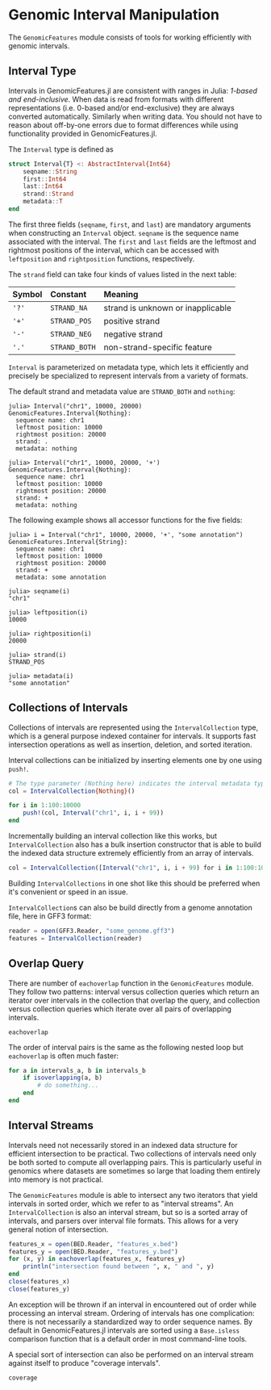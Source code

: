 # Genomic Interval Manipulation

The `GenomicFeatures` module consists of tools for working efficiently with
genomic intervals.


## Interval Type

Intervals in GenomicFeatures.jl are consistent with ranges in Julia: *1-based and end-inclusive*.
When data is read from formats with different representations (i.e. 0-based and/or end-exclusive) they are always converted automatically.
Similarly when writing data.
You should not have to reason about off-by-one errors due to format differences while using functionality provided in GenomicFeatures.jl.

The `Interval` type is defined as
```julia
struct Interval{T} <: AbstractInterval{Int64}
    seqname::String
    first::Int64
    last::Int64
    strand::Strand
    metadata::T
end
```

The first three fields (`seqname`, `first`, and `last`) are mandatory arguments when constructing an `Interval` object. `seqname` is the sequence name associated with the interval.
The `first` and `last` fields are the leftmost and rightmost positions of the interval, which can be accessed with `leftposition` and `rightposition` functions, respectively.

The `strand` field can take four kinds of values listed in the next table:

| Symbol | Constant      | Meaning                           |
| :----- | :------------ | :-------------------------------- |
| `'?'`  | `STRAND_NA`   | strand is unknown or inapplicable |
| `'+'`  | `STRAND_POS`  | positive strand                   |
| `'-'`  | `STRAND_NEG`  | negative strand                   |
| `'.'`  | `STRAND_BOTH` | non-strand-specific feature       |

`Interval` is parameterized on metadata type, which lets it efficiently and precisely be specialized to represent intervals from a variety of formats.

The default strand and metadata value are `STRAND_BOTH` and `nothing`:
```jlcon
julia> Interval("chr1", 10000, 20000)
GenomicFeatures.Interval{Nothing}:
  sequence name: chr1
  leftmost position: 10000
  rightmost position: 20000
  strand: .
  metadata: nothing

julia> Interval("chr1", 10000, 20000, '+')
GenomicFeatures.Interval{Nothing}:
  sequence name: chr1
  leftmost position: 10000
  rightmost position: 20000
  strand: +
  metadata: nothing

```

The following example shows all accessor functions for the five fields:
```jlcon
julia> i = Interval("chr1", 10000, 20000, '+', "some annotation")
GenomicFeatures.Interval{String}:
  sequence name: chr1
  leftmost position: 10000
  rightmost position: 20000
  strand: +
  metadata: some annotation

julia> seqname(i)
"chr1"

julia> leftposition(i)
10000

julia> rightposition(i)
20000

julia> strand(i)
STRAND_POS

julia> metadata(i)
"some annotation"

```


## Collections of Intervals

Collections of intervals are represented using the `IntervalCollection` type, which is a general purpose indexed container for intervals.
It supports fast intersection operations as well as insertion, deletion, and sorted iteration.

Interval collections can be initialized by inserting elements one by one using `push!`.

```julia
# The type parameter (Nothing here) indicates the interval metadata type.
col = IntervalCollection{Nothing}()

for i in 1:100:10000
    push!(col, Interval("chr1", i, i + 99))
end
```

Incrementally building an interval collection like this works, but `IntervalCollection` also has a bulk insertion constructor that is able to build the indexed data structure extremely efficiently from an array of intervals.

```julia
col = IntervalCollection([Interval("chr1", i, i + 99) for i in 1:100:10000])
```

Building `IntervalCollections` in one shot like this should be preferred when it's convenient or speed in an issue.

`IntervalCollection`s can also be build directly from a genome annotation file, here in GFF3 format:

```julia
reader = open(GFF3.Reader, "some_genome.gff3")
features = IntervalCollection(reader)
```


## Overlap Query

There are number of `eachoverlap` function in the `GenomicFeatures` module.
They follow two patterns: interval versus collection queries which return an iterator over intervals in the collection that overlap the query, and collection versus collection queries which iterate over all pairs of overlapping intervals.

```@docs
eachoverlap
```

The order of interval pairs is the same as the following nested loop but `eachoverlap` is often much faster:
```julia
for a in intervals_a, b in intervals_b
    if isoverlapping(a, b)
        # do something...
    end
end
```


## Interval Streams

Intervals need not necessarily stored in an indexed data structure for efficient intersection to be practical.
Two collections of intervals need only be both sorted to compute all overlapping pairs.
This is particularly useful in genomics where datasets are sometimes so large that loading them entirely into memory is not practical.

The `GenomicFeatures` module is able to intersect any two iterators that yield intervals in sorted order, which we refer to as "interval streams".
An `IntervalCollection` is also an interval stream, but so is a sorted array of
intervals, and parsers over interval file formats.
This allows for a very general notion of intersection.

```julia
features_x = open(BED.Reader, "features_x.bed")
features_y = open(BED.Reader, "features_y.bed")
for (x, y) in eachoverlap(features_x, features_y)
    println("intersection found between ", x, " and ", y)
end
close(features_x)
close(features_y)
```

An exception will be thrown if an interval in encountered out of order while processing an interval stream.
Ordering of intervals has one complication: there is not necessarily a standardized way to order sequence names.
By default in GenomicFeatures.jl intervals are sorted using a `Base.isless` comparison function that is a default order in most command-line tools.

A special sort of intersection can also be performed on an interval stream against itself to produce "coverage intervals".

```@docs
coverage
```
